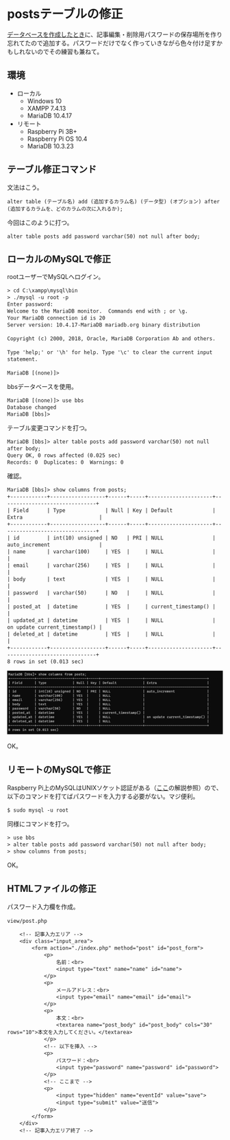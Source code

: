 # postsテーブルの修正

[データベースを作成したとき](makedb.html)に、記事編集・削除用パスワードの保存場所を作り忘れてたので追加する。パスワードだけでなく作っていきながら色々付け足すかもしれないのでその練習も兼ねて。

## 環境

- ローカル
  - Windows 10
  - XAMPP 7.4.13
  - MariaDB 10.4.17
- リモート
  - Raspberry Pi 3B+
  - Raspberry Pi OS 10.4
  - MariaDB 10.3.23

## テーブル修正コマンド

文法はこう。

~~~mysql
alter table (テーブル名) add (追加するカラム名) (データ型) (オプション) after (追加するカラムを、どのカラムの次に入れるか);
~~~

今回はこのように打つ。

~~~mysql
alter table posts add password varchar(50) not null after body;
~~~

## ローカルのMySQLで修正

rootユーザーでMySQLへログイン。

~~~shell
> cd C:\xampp\mysql\bin
> ./mysql -u root -p
Enter password: 
Welcome to the MariaDB monitor.  Commands end with ; or \g.
Your MariaDB connection id is 20
Server version: 10.4.17-MariaDB mariadb.org binary distribution

Copyright (c) 2000, 2018, Oracle, MariaDB Corporation Ab and others.

Type 'help;' or '\h' for help. Type '\c' to clear the current input statement.

MariaDB [(none)]>
~~~

bbsデータベースを使用。

~~~mysql
MariaDB [(none)]> use bbs
Database changed
MariaDB [bbs]>
~~~

テーブル変更コマンドを打つ。

~~~mysql
MariaDB [bbs]> alter table posts add password varchar(50) not null after body;
Query OK, 0 rows affected (0.025 sec)
Records: 0  Duplicates: 0  Warnings: 0
~~~

確認。

~~~mysql
MariaDB [bbs]> show columns from posts;
+------------+------------------+------+-----+---------------------+-------------------------------+
| Field      | Type             | Null | Key | Default             | Extra                         |
+------------+------------------+------+-----+---------------------+-------------------------------+
| id         | int(10) unsigned | NO   | PRI | NULL                | auto_increment                |
| name       | varchar(100)     | YES  |     | NULL                |                               |
| email      | varchar(256)     | YES  |     | NULL                |                               |
| body       | text             | YES  |     | NULL                |                               |
| password   | varchar(50)      | NO   |     | NULL                |                               |
| posted_at  | datetime         | YES  |     | current_timestamp() |                               |
| updated_at | datetime         | YES  |     | NULL                | on update current_timestamp() |
| deleted_at | datetime         | YES  |     | NULL                |                               |
+------------+------------------+------+-----+---------------------+-------------------------------+
8 rows in set (0.013 sec)
~~~

![image-20201220214148662](image/fixpoststable/rs-image-20201220214148662.png)

OK。

## リモートのMySQLで修正

Raspberry Pi上のMySQLはUNIXソケット認証がある（[ここ](../wordpress/install.html)の解説参照）ので、以下のコマンドを打てばパスワードを入力する必要がない。マジ便利。

~~~shell
$ sudo mysql -u root
~~~

同様にコマンドを打つ。

~~~mysql
> use bbs
> alter table posts add password varchar(50) not null after body;
> show columns from posts;
~~~

OK。

## HTMLファイルの修正

パスワード入力欄を作成。

`view/post.php`

~~~php+HTML
    <!-- 記事入力エリア -->
    <div class="input_area">
        <form action="./index.php" method="post" id="post_form">
            <p>
                名前：<br>
                <input type="text" name="name" id="name">
            </p>
            <p>
                メールアドレス：<br>
                <input type="email" name="email" id="email">
            </p>
            <p>
                本文：<br>
                <textarea name="post_body" id="post_body" cols="30" rows="10">本文を入力してください。</textarea>
            </p>
            <!-- 以下を挿入 -->
            <p>
                パスワード：<br>
                <input type="password" name="password" id="password">
            </p>
            <!-- ここまで -->
            <p>
                <input type="hidden" name="eventId" value="save">
                <input type="submit" value="送信">
            </p>
        </form>
    </div>
    <!-- 記事入力エリア終了 -->
~~~

